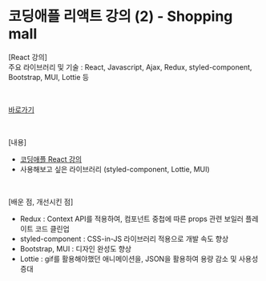 # 코딩애플 리액트 강의 (2) - Shopping mall  

[React 강의]  
주요 라이브러리 및 기술 : React, Javascript, Ajax, Redux, styled-component, Bootstrap, MUI, Lottie 등  

<br/>

[바로가기](https://zzoajw.github.io/cashop/)

<br/>

[내용]  
- [코딩애플 React 강의](https://codingapple.com/course/react-basic/)  
- 사용해보고 싶은 라이브러리 (styled-component, Lottie, MUI)

<br/>

[배운 점, 개선시킨 점]  
- Redux : Context API를 적용하여, 컴포넌트 중첩에 따른 props 관련 보일러 플레이트 코드 클린업  
- styled-component : CSS-in-JS 라이브러리 적용으로 개발 속도 향상  
- Bootstrap, MUI : 디자인 완성도 향상  
- Lottie : gif를 활용해야했던 애니메이션을, JSON을 활용하여 용량 감소 및 사용성 증대  